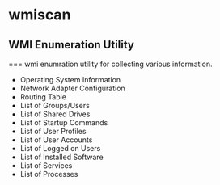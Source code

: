# wmiscan
## WMI Enumeration Utility 
===
wmi enumration utility for collecting various information.

* Operating System Information
* Network Adapter Configuration
* Routing Table
* List of Groups/Users
* List of Shared Drives
* List of Startup Commands
* List of User Profiles
* List of User Accounts
* List of Logged on Users
* List of Installed Software
* List of Services
* List of Processes


